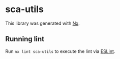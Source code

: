 # sca-utils

This library was generated with [Nx](https://nx.dev).

## Running lint

Run `nx lint sca-utils` to execute the lint via [ESLint](https://eslint.org/).
